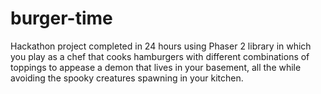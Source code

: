 # burger-time

Hackathon project completed in 24 hours using Phaser 2 library in which you play as a chef that cooks hamburgers with different combinations of toppings to appease a demon that lives in your basement, all the while avoiding the spooky creatures spawning in your kitchen.
